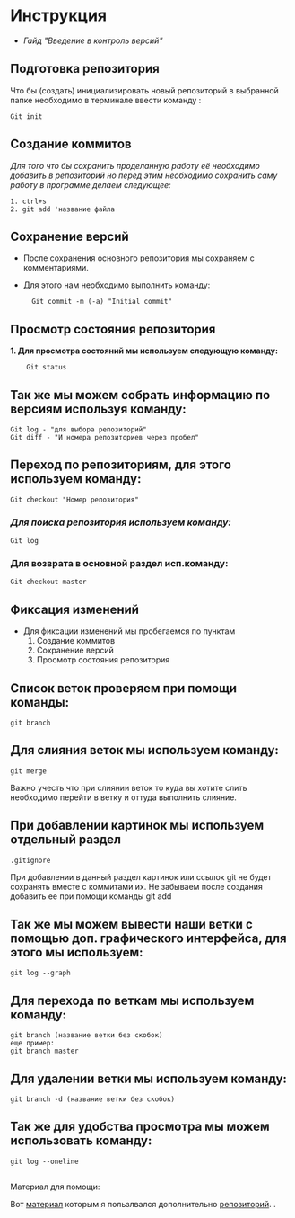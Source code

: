 # Инструкция

- *Гайд "Введение в контроль версий"*

## Подготовка репозитория

Что бы (создать) инициализировать новый репозиторий в выбранной папке необходимо в терминале ввести команду : 

    Git init 

## Создание коммитов

*Для того что бы сохранить проделанную работу её необходимо добавить в репозиторий но перед этим необходимо сохранить саму работу в программе делаем следующее:*

    1. ctrl+s
    2. git add 'название файла


## Сохранение версий

* После сохранения основного репозитория мы сохраняем с комментариями.
* Для этого нам необходимо выполнить команду: 

        Git commit -m (-a) "Initial commit"

## Просмотр состояния репозитория

**1. Для просмотра состояний мы используем следующую команду:**

        Git status 

## Так же мы можем собрать информацию по версиям используя команду:
    Git log - "для выбора репозиторий"
    Git diff - "И номера репозиториев через пробел"


## Переход по репозиториям, для этого используем команду:
    Git checkout "Номер репозитория"

### *Для поиска репозитория используем команду:*

    Git log


### Для возврата в основной раздел исп.команду:
    Git checkout master

## Фиксация изменений

+ Для фиксации изменений мы пробегаемся по пунктам 
    1. Создание коммитов
    2. Сохранение версий
    3. Просмотр состояния репозитория

## Список веток проверяем при помощи команды:
    git branch
## Для слияния веток мы используем команду:
    git merge

Важно учесть что при слиянии веток то куда вы хотите слить необходимо перейти в ветку и оттуда выполнить слияние.

## При добавлении картинок мы используем отдельный раздел
    .gitignore
При добавлении в данный раздел картинок или ссылок git не будет сохранять вместе с коммитами их. Не забываем после создания добавить ее при помощи команды git add 

## Так же мы можем вывести наши ветки с помощью доп. графического интерфейса, для этого мы используем:
    git log --graph

## Для перехода по веткам мы используем команду:
    git branch (название ветки без скобок)
    еще пример:
    git branch master

## Для удалении ветки мы используем команду:
    git branch -d (название ветки без скобок)

## Так же для удобства просмотра мы можем использовать команду:
    git log --oneline
##
##
##
##


Материал для помощи:

Вот [материал][1] которым я пользлвался дополнительно [репозиторий][repo].
.

[1]: https://doka.guide/tools/markdown/ "Энциклопедия по Markdown"
[repo]: https://doka.guide/ "Репозиторий Дока"

